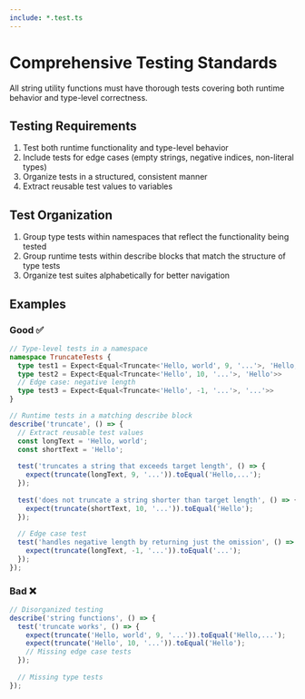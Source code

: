 ```yaml
---
include: *.test.ts
---
```


# Comprehensive Testing Standards

All string utility functions must have thorough tests covering both runtime behavior and type-level correctness.

## Testing Requirements

1. Test both runtime functionality and type-level behavior
2. Include tests for edge cases (empty strings, negative indices, non-literal types)
3. Organize tests in a structured, consistent manner
4. Extract reusable test values to variables

## Test Organization

1. Group type tests within namespaces that reflect the functionality being tested
2. Group runtime tests within describe blocks that match the structure of type tests
3. Organize test suites alphabetically for better navigation

## Examples

### Good ✅

```typescript
// Type-level tests in a namespace
namespace TruncateTests {
  type test1 = Expect<Equal<Truncate<'Hello, world', 9, '...'>, 'Hello,...'>>
  type test2 = Expect<Equal<Truncate<'Hello', 10, '...'>, 'Hello'>>
  // Edge case: negative length
  type test3 = Expect<Equal<Truncate<'Hello', -1, '...'>, '...'>>
}

// Runtime tests in a matching describe block
describe('truncate', () => {
  // Extract reusable test values
  const longText = 'Hello, world';
  const shortText = 'Hello';
  
  test('truncates a string that exceeds target length', () => {
    expect(truncate(longText, 9, '...')).toEqual('Hello,...');
  });
  
  test('does not truncate a string shorter than target length', () => {
    expect(truncate(shortText, 10, '...')).toEqual('Hello');
  });
  
  // Edge case test
  test('handles negative length by returning just the omission', () => {
    expect(truncate(longText, -1, '...')).toEqual('...');
  });
});
```

### Bad ❌

```typescript
// Disorganized testing
describe('string functions', () => {
  test('truncate works', () => {
    expect(truncate('Hello, world', 9, '...')).toEqual('Hello,...');
    expect(truncate('Hello', 10, '...')).toEqual('Hello');
    // Missing edge case tests
  });
  
  // Missing type tests
});
```